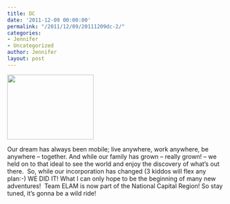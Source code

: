 ```yaml
---
title: DC
date: '2011-12-09 00:00:00'
permalink: "/2011/12/09/20111209dc-2/"
categories:
- Jennifer
- Uncategorized
author: Jennifer
layout: post
---
```


<a rel="attachment wp-att-1244" href="http://static.squarespace.com/static/50db6bb3e4b015296cd43789/50dfa5b1e4b0dc6320e0b5ea/50dfa5f0e4b0dc6320e0bd4c/1356834288122/?format=original"><img title="TeamElam_xmas_2011" height="150" alt="" width="200" class="alignnone size-thumbnail wp-image-1244" src="http://static.squarespace.com/static/50db6bb3e4b015296cd43789/50dfa5b1e4b0dc6320e0b5ea/50dfa5b3e4b0dc6320e0b888/1323447239000/?format=original" /></a>

Our dream has always been mobile; live anywhere, work anywhere, be anywhere &#8211; together. And while our family has grown &#8211; really grown! &#8211; we held on to that ideal to see the world and enjoy the discovery of what&#8217;s out there.  So, while our incorporation has changed (3 kiddos will flex any plan:-) WE DID IT! What I can only hope to be the beginning of many new adventures!  Team ELAM is now part of the National Capital Region! So stay tuned, it&#8217;s gonna be a wild ride!
